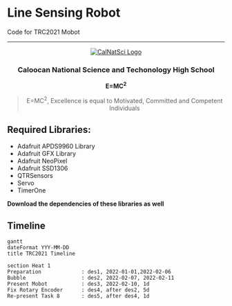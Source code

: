 # Line Sensing Robot

Code for TRC2021 Mobot


---
<!-- <div align="center">
  <h1>CalNatSci</h1>
</div>
 -->
<a href="https://calnatscitechhs.wixsite.com/calnatsci">
<p align="center">
  <img src="https://static.wixstatic.com/media/81ae59_4562c888dd1347c5a2ff08400bfe465f~mv2_d_4500_4500_s_4_2.png/v1/fill/w_203,h_207,al_c,q_85,usm_0.66_1.00_0.01/81ae59_4562c888dd1347c5a2ff08400bfe465f~mv2_d_4500_4500_s_4_2.webp" alt="CalNatSci Logo"/> 
</p>
</a>

<div align="center">
  <h3>
    Caloocan National Science and Techonology High School
  </h3>
</div>

<div align="center">
  <b>
    E=MC<sup>2</sup>
  </b>
    
  <blockquote>
    E=MC<sup>2</sup>, Excellence is equal to Motivated, Committed and Competent Individuals
  </blockquote>
</div>
  
## Required Libraries:
- Adafruit APDS9960 Library
- Adafruit GFX Library
- Adafruit NeoPixel
- Adafruit SSD1306
- QTRSensors
- Servo
- TimerOne

**Download the dependencies of these libraries as well**

## Timeline
```mermaid
gantt
dateFormat YYY-MM-DD
title TRC2021 Timeline

section Heat 1
Preparation             : des1, 2022-01-01,2022-02-06
Bubble                  : des2, 2022-02-07, 2022-02-11
Present Mobot           : des3, 2022-02-10, 1d
Fix Rotary Encoder      : des4, after des2, 5d
Re-present Task 8       : des5, after des4, 1d
```
